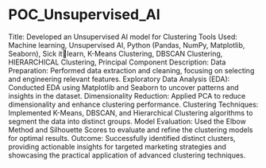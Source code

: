 # POC_Unsupervised_AI

Title: Developed an Unsupervised AI model for Clustering 
Tools Used: Machine learning, Unsupervised AI, Python (Pandas, NumPy, Matplotlib, Seaborn), Sick itlearn, K-Means Clustering, DBSCAN Clustering, HIERARCHICAL Clustering, Principal Component 
Description:
Data Preparation: Performed data extraction and cleaning, focusing on selecting and engineering relevant features.
Exploratory Data Analysis (EDA): Conducted EDA using Matplotlib and Seaborn to uncover patterns and insights in the dataset.
Dimensionality Reduction: Applied PCA to reduce dimensionality and enhance clustering performance.
Clustering Techniques: Implemented K-Means, DBSCAN, and Hierarchical Clustering algorithms to segment the data into distinct groups.
Model Evaluation: Used the Elbow Method and Silhouette Scores to evaluate and refine the clustering models for optimal results.
Outcome: Successfully identified distinct clusters, providing actionable insights for targeted marketing strategies and showcasing the practical application of advanced clustering techniques.
